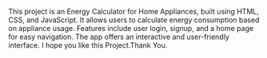 This project is an Energy Calculator for Home Appliances, built using HTML, CSS, and JavaScript.
It allows users to calculate energy consumption based on appliance usage. Features include user login, signup, and a home page for easy navigation.
The app offers an interactive and user-friendly interface.
I hope you like this Project.Thank You.
